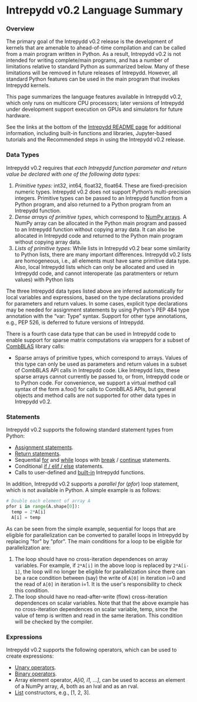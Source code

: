 # Intrepydd v0.2 Language Summary 


### Overview

The primary goal of the Intrepydd v0.2
release is the development of kernels that  are amenable to
ahead-of-time compilation and can be called from a main
program written in Python.  As a result, Intrepydd v0.2 is not intended for
writing complete/main programs, and has a number
of limitations relative to standard Python as summarized below.  Many of
these limitations will be removed in future releases of Intrepydd.
However, all standard Python features can be used in the main program
that invokes Intrepydd kernels.

This page summarizes the language features  available in
Intrepydd v0.2, which only runs on
multicore CPU processors; later versions of Intrepydd under
development support execution on GPUs and simulators for future
hardware.

See the links at the bottom of the [Intrepydd README page](README.md) for
additional information, including built-in functions and libraries,
Jupyter-based tutorials and the Recommended steps in using the Intrepydd v0.2 release.


### Data Types

Intrepydd v0.2 requires that _each Intrepydd function parameter and
return value be declared with one of the following data types:_
1. _Primitive types:_ int32, int64, float32, float64.  These are
   fixed-precision numeric types.  Intrepydd v0.2 does not support
   Python’s multi-precision integers.  Primitive types can be passed
   to an Intrepydd function from a Python program, and also returned
   to a Python program from an Intrepydd function.
2. _Dense arrays of primitive types_, which correspond to [NumPy arrays](https://www.numpy.org/devdocs/user/basics.creation.html).  A NumPy array can be allocated in
  the Python main program and passed to an Intrepydd function without
  copying array data.  It can also be allocated in Intrepydd code and
  returned to the Python main program without
  copying array data.
3. _Lists of primitive types:_  While lists in Intrepydd v0.2 bear
     some similarity to Python lists, there are many important
     differences.  Intrepydd v0.2 lists are homogeneous, i.e., all elements must
	 have same primitive data type.  Also, local Intrepydd lists which can only be allocated and used
in Intrepydd code, and cannot
interoperate (as paratmenters or return values) with Python lists


The three Intrepydd data types listed above are inferred automatically for
local variables and expressions, based on the type declarations
provided for parameters and
return values.   In some cases,
explicit type declarations may be needed for assignment statements by
using Python's PEP 484 type annotation with the “var: Type” syntax.
Support for other type annotations, e.g., PEP 526, is deferred to
future versions of Intrepydd.
	 

There is a fourth case data type that can be used in Intrepydd code to enable 
support for sparse matrix computations via wrappers for a subset of [CombBLAS](https://people.eecs.berkeley.edu/~aydin/CombBLAS/html/)
library calls:
- Sparse arrays of primitive types, which correspond to 
  arrays.
Values of this type can only be used as parameters and
  return values in a subset of CombBLAS API calls in Intrepydd code.  Like Intrepydd lists, these sparse arrays cannot currently be passed to, or from, Intrepydd
  code or to Python code.  For convenience, we support a virtual
  method call syntax of the form a.foo() for calls to CombBLAS APIs, 
but general objects and method calls are not supported for other data
  types in Intrepydd v0.2.

### Statements

Intrepydd v0.2 supports the following standard statement types from Python:
- [Assignment statements](https://docs.python.org/2.0/ref/assignment.html).
- [Return statements](https://docs.python.org/2.0/ref/return.html).
- Sequential [for](https://docs.python.org/3/tutorial/controlflow.html#for-statements) and [while](https://docs.python.org/3/reference/compound_stmts.html#while) loops with [break](https://docs.python.org/3/reference/simple_stmts.html?highlight=break#grammar-token-break-stmt) / [continue](https://docs.python.org/3/reference/simple_stmts.html?highlight=break#the-continue-statement) statements.
- Conditional [if / elif / else](https://docs.python.org/3/reference/compound_stmts.html?highlight=elif#if) statements.
- Calls to user-defined and [built-in](library/functions.md) Intrepydd functions. 

In addition, Intrepydd v0.2 supports a _parallel for_ (_pfor_) loop
statement, which is not available in Python.  A simple example is as
follows:

```python
# Double each element of array A
pfor i in range(A.shape[0]):
  temp = 2*A[i]
  A[i] = temp
  ```

As can be seen from the simple example, sequential for loops that are
eligible for parallelization can be converted to parallel loops in
Intrepydd by replacing "for" by "pfor".  The main conditions for a
loop to be eligible for parallelization are:
1. The loop should have no cross-iteration dependences on array variables.  For example,
if `2*A[i]` in the above loop  is replaced by `2*A[i-1]`, the loop
will no longer be eligible for parallelization since there can be a
race condition between (say) the write of `A[0]` in iteration i=0 and 
the read of `A[0]` in iteration i=1.  It is the user's responsibility to
check this condition.
2. The loop should have no read-after-write (flow) cross-iteration
dependences on scalar variables.  Note that that the above example has no cross-iteration
dependences on scalar variable, temp, since the value of temp is
written and read in the same iteration.  This condition will be checked by
the compiler.

### Expressions

Intrepydd v0.2 supports the following operators, which can be used to
create expressions:
- [Unary operators](https://docs.python.org/3/reference/expressions.html#unary-arithmetic-and-bitwise-operations).
- [Binary operators](https://docs.python.org/3/reference/expressions.html#binary-arithmetic-operations).
- Array element operator, _A[i0, i1, ...]_, can be used to access an
   element of a NumPy array, _A_, both as an lval and as an rval.
- [List](https://docs.python.org/3/tutorial/introduction.html?highlight=lists#lists) constructors, e.g., [1, 2, 3].

<!---
### Optimization levels

To enable experimentation with different optimization levels, Intrepydd
v0.2 supports three optimization levels:
- Level 0 (pyddc -O0): At this level, the Intrepydd compiler generates pure
  Python code to facilitate debugging, since the combination of
  the Python main program code and Intrepydd-generated Python kernel
  code can be executed in a standard Python environment.
- Level 1 (pyddc -O1): At this level, the Intrepydd compiler generates
  Python code with annotations to make the code amenable to Numba JIT
  compilation. built-in functions
- Level 2 (pyddc -O2): At this level, the Intrepydd compiler generates
  C++ code which can be compiled to a static module that can be
  loaded by the Python main program.

Since Intrepydd is focused on high-performance code, the default
optimization level used by the pyddc compiler is -O2.
-->
